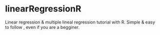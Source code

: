 # linearRegressionR

Linear regression & multiple lineal regression tutorial with R. Simple & easy to follow , even if you are a begginer.
